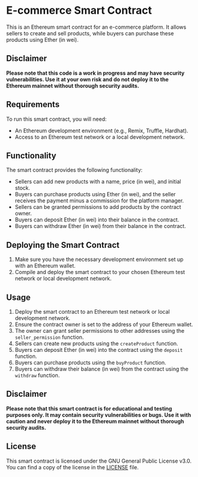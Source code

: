 # E-commerce Smart Contract

This is an Ethereum smart contract for an e-commerce platform. It allows sellers to create and sell products, while buyers can purchase these products using Ether (in wei).

## Disclaimer

**Please note that this code is a work in progress and may have security vulnerabilities. Use it at your own risk and do not deploy it to the Ethereum mainnet without thorough security audits.**

## Requirements

To run this smart contract, you will need:

- An Ethereum development environment (e.g., Remix, Truffle, Hardhat).
- Access to an Ethereum test network or a local development network.

## Functionality

The smart contract provides the following functionality:

- Sellers can add new products with a name, price (in wei), and initial stock.
- Buyers can purchase products using Ether (in wei), and the seller receives the payment minus a commission for the platform manager.
- Sellers can be granted permissions to add products by the contract owner.
- Buyers can deposit Ether (in wei) into their balance in the contract.
- Buyers can withdraw Ether (in wei) from their balance in the contract.

## Deploying the Smart Contract

1. Make sure you have the necessary development environment set up with an Ethereum wallet.
2. Compile and deploy the smart contract to your chosen Ethereum test network or local development network.

## Usage

1. Deploy the smart contract to an Ethereum test network or local development network.
2. Ensure the contract owner is set to the address of your Ethereum wallet.
3. The owner can grant seller permissions to other addresses using the `seller_permission` function.
4. Sellers can create new products using the `createProduct` function.
5. Buyers can deposit Ether (in wei) into the contract using the `deposit` function.
6. Buyers can purchase products using the `buyProduct` function.
7. Buyers can withdraw their balance (in wei) from the contract using the `withdraw` function.

## Disclaimer

**Please note that this smart contract is for educational and testing purposes only. It may contain security vulnerabilities or bugs. Use it with caution and never deploy it to the Ethereum mainnet without thorough security audits.**

## License

This smart contract is licensed under the GNU General Public License v3.0. You can find a copy of the license in the [LICENSE](LICENSE) file.

